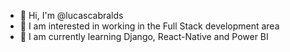 - 👋 Hi, I'm @lucascabralds
- 👀 I am interested in working in the Full Stack development area
- 🌱 I am currently learning Django, React-Native and Power BI
